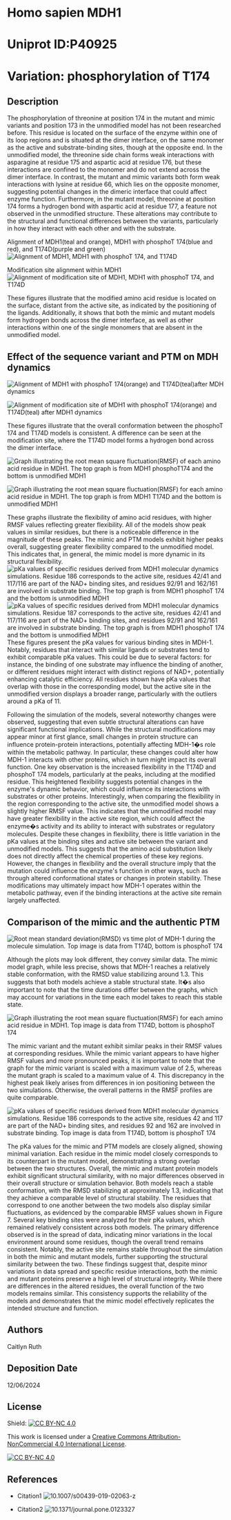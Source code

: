 # Homo sapien MDH1
# Uniprot ID:P40925
# Variation: phosphorylation of T174


## Description

The phosphorylation of threonine at position 174 in the mutant and mimic variants and position 173 in the unmodified model has not been researched before. This residue is located on the surface of the enzyme within one of its loop regions and is situated at the dimer interface, on the same monomer as the active and substrate-binding sites, though at the opposite end. In the unmodified model, the threonine side chain forms weak interactions with asparagine at residue 175 and aspartic acid at residue 176, but these interactions are confined to the monomer and do not extend across the dimer interface. In contrast, the mutant and mimic variants both form weak interactions with lysine at residue 66, which lies on the opposite monomer, suggesting potential changes in the dimeric interface that could affect enzyme function. Furthermore, in the mutant model, threonine at position 174 forms a hydrogen bond with aspartic acid at residue 177, a feature not observed in the unmodified structure. These alterations may contribute to the structural and functional differences between the variants, particularly in how they interact with each other and with the substrate.

Alignment of MDH1(teal and orange), MDH1 with phosphoT 174(blue and red), and T174D(purple and green)
![Alignment of MDH1, MDH1 with phosphoT 174, and T174D](images/alignment.png)

Modification site alignment within MDH1
![Alignment of modification site of MDH1, MDH1 with phosphoT 174, and T174D](images/site.png)

These figures illustrate that the modified amino acid residue is located on the surface, distant from the active site, as indicated by the positioning of the ligands. Additionally, it shows that both the mimic and mutant models form hydrogen bonds across the dimer interface, as well as other interactions within one of the single monomers that are absent in the unmodified model.

## Effect of the sequence variant and PTM on MDH dynamics


![Alignment of MDH1 with phosphoT 174(orange) and T174D(teal)after MDH dynamics](images/Dynamics_alignment.png)

![Alignment of modification site of MDH1 with phosphoT 174(orange) and T174D(teal) after MDH1 dynamics](images/dynamics_site.png)

These figures illustrate that the overall conformation between the phosphoT 174 and T174D models is consistent. A difference can be seen at the modification site, where the T174D model forms a hydrogen bond across the dimer interface. 

![Graph illustrating the root mean square fluctuation(RMSF) of each amino acid residue in MDH1. The top graph is from MDH1 phosphoT174 and the bottom is unmodified MDH1](images/PTM_RMSF.png)

![Graph illustrating the root mean square fluctuation(RMSF) for each amino acid residue in MDH1. The top graph is from MDH1 T174D and the bottom is unmodified MDH1](images/mimic_RMSF.png)

These graphs illustrate the flexibility of amino acid residues, with higher RMSF values reflecting greater flexibility. All of the models show peak values in similar residues, but there is a noticeable difference in the magnitude of these peaks. The mimic and PTM models exhibit higher peaks overall, suggesting greater flexibility compared to the unmodified model. This indicates that, in general, the mimic model is more dynamic in its structural flexibility.
![pKa values of specific residues derived from MDH1 molecular dynamics simulations. Residue 186 corresponds to the active site, residues 42/41 and 117/116 are part of the NAD+ binding sites, and residues 92/91 and 162/161 are involved in substrate binding. The top graph is from MDH1 phosphoT 174 and the bottom is unmodified MDH1](images/PTM_pKa.png)
![pKa values of specific residues derived from MDH1 molecular dynamics simulations. Residue 187 corresponds to the active site, residues 42/41 and 117/116 are part of the NAD+ binding sites, and residues 92/91 and 162/161 are involved in substrate binding. The top graph is from MDH1 phosphoT 174 and the bottom is unmodified MDH1](images/mimic_pKa.png)
These figures present the pKa values for various binding sites in MDH-1. Notably, residues that interact with similar ligands or substrates tend to exhibit comparable pKa values. This could be due to several factors: for instance, the binding of one substrate may influence the binding of another, or different residues might interact with distinct regions of NAD+, potentially enhancing catalytic efficiency. All residues shown have pKa values that overlap with those in the corresponding model, but the active site in the unmodified version displays a broader range, particularly with the outliers around a pKa of 11.

Following the simulation of the models, several noteworthy changes were observed, suggesting that even subtle structural alterations can have significant functional implications. While the structural modifications may appear minor at first glance, small changes in protein structure can influence protein-protein interactions, potentially affecting MDH-1�s role within the metabolic pathway. In particular, these changes could alter how MDH-1 interacts with other proteins, which in turn might impact its overall function.
One key observation is the increased flexibility in the T174D and phosphoT 174 models, particularly at the peaks, including at the modified residue. This heightened flexibility suggests potential changes in the enzyme's dynamic behavior, which could influence its interactions with substrates or other proteins. Interestingly, when comparing the flexibility in the region corresponding to the active site, the unmodified model shows a slightly higher RMSF value. This indicates that the unmodified model may have greater flexibility in the active site region, which could affect the enzyme�s activity and its ability to interact with substrates or regulatory molecules.
Despite these changes in flexibility, there is little variation in the pKa values at the binding sites and active site between the variant and unmodified models. This suggests that the amino acid substitution likely does not directly affect the chemical properties of these key regions. However, the changes in flexibility and the overall structure imply that the mutation could influence the enzyme's function in other ways, such as through altered conformational states or changes in protein stability. These modifications may ultimately impact how MDH-1 operates within the metabolic pathway, even if the binding interactions at the active site remain largely unaffected.


## Comparison of the mimic and the authentic PTM

![Root mean standard deviation(RMSD) vs time plot of MDH-1 during the molecule simulation. Top image is data from T174D, bottom is phosphoT 174](images/mimic_v_PTM_RMSD.png)

Although the plots may look different, they convey similar data. The mimic model graph, while less precise, shows that MDH-1 reaches a relatively stable conformation, with the RMSD value stabilizing around 1.3. This suggests that both models achieve a stable structural state. It�s also important to note that the time durations differ between the graphs, which may account for variations in the time each model takes to reach this stable state.

![Graph illustrating the root mean square fluctuation(RMSF) for each amino acid residue in MDH1. Top image is data from T174D, bottom is phosphoT 174](images/mimic_v_PTM_RMSF.png)

The mimic variant and the mutant exhibit similar peaks in their RMSF values at corresponding residues. While the mimic variant appears to have higher RMSF values and more pronounced peaks, it is important to note that the graph for the mimic variant is scaled with a maximum value of 2.5, whereas the mutant graph is scaled to a maximum value of 4. This discrepancy in the highest peak likely arises from differences in ion positioning between the two simulations. Otherwise, the overall patterns in the RMSF profiles are quite comparable.

![pKa values of specific residues derived from MDH1 molecular dynamics simulations. Residue 186 corresponds to the active site, residues 42 and 117 are part of the NAD+ binding sites, and residues 92 and 162 are involved in substrate binding. Top image is data from T174D, bottom is phosphoT 174](images/mimic_v_PTM_RMSF.png)

The pKa values for the mimic and PTM models are closely aligned, showing minimal variation. Each residue in the mimic model closely corresponds to its counterpart in the mutant model, demonstrating a strong overlap between the two structures.
Overall, the mimic and mutant protein models exhibit significant structural similarity, with no major differences observed in their overall structure or simulation behavior. Both models reach a stable conformation, with the RMSD stabilizing at approximately 1.3, indicating that they achieve a comparable level of structural stability. The residues that correspond to one another between the two models also display similar fluctuations, as evidenced by the comparable RMSF values shown in Figure 7.
Several key binding sites were analyzed for their pKa values, which remained relatively consistent across both models. The primary difference observed is in the spread of data, indicating minor variations in the local environment around some residues, though the overall trend remains consistent. Notably, the active site remains stable throughout the simulation in both the mimic and mutant models, further supporting the structural similarity between the two.
These findings suggest that, despite minor variations in data spread and specific residue interactions, both the mimic and mutant proteins preserve a high level of structural integrity. While there are differences in the altered residues, the overall function of the two models remains similar. This consistency supports the reliability of the models and demonstrates that the mimic model effectively replicates the intended structure and function.


## Authors

Caitlyn Ruth

## Deposition Date

12/06/2024

## License

Shield: [![CC BY-NC 4.0][cc-by-nc-shield]][cc-by-nc]

This work is licensed under a
[Creative Commons Attribution-NonCommercial 4.0 International License][cc-by-nc].

[![CC BY-NC 4.0][cc-by-nc-image]][cc-by-nc]

[cc-by-nc]: https://creativecommons.org/licenses/by-nc/4.0/
[cc-by-nc-image]: https://licensebuttons.net/l/by-nc/4.0/88x31.png
[cc-by-nc-shield]: https://img.shields.io/badge/License-CC%20BY--NC%204.0-lightgrey.svg


## References

* Citation1 ![10.1007/s00439-019-02063-z](https://link.springer.com/article/10.1007/s00439-019-02063-z)

* Citation2 ![10.1371/journal.pone.0123327](https://journals.plos.org/plosone/article?id=10.1371/journal.pone.0123327)

